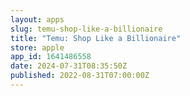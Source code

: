 ```yaml
---
layout: apps
slug: temu-shop-like-a-billionaire
title: "Temu: Shop Like a Billionaire"
store: apple
app_id: 1641486558
date: 2024-07-31T08:35:50Z
published: 2022-08-31T07:00:00Z
---
```

